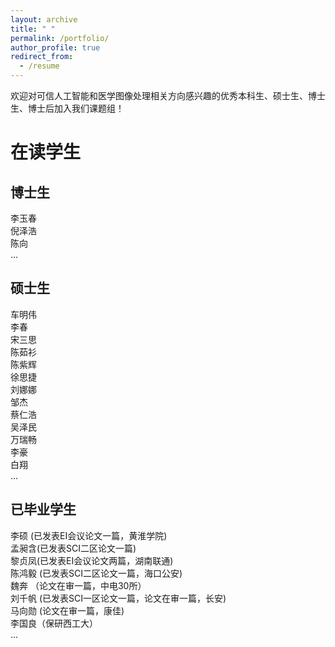 ```yaml
---
layout: archive
title: " "
permalink: /portfolio/
author_profile: true
redirect_from:
  - /resume
---
```

欢迎对可信人工智能和医学图像处理相关方向感兴趣的优秀本科生、硕士生、博士生、博士后加入我们课题组！

# 在读学生
 ## 博士生
  李玉春\
倪泽浩\
陈向\
...

## 硕士生
车明伟\
李春\
宋三思\
陈茹衫\
陈紫辉\
徐思捷\
刘娜娜\
邹杰\
蔡仁浩\
吴泽民\
万瑞畅\
李豪\
白翔\
...

## 已毕业学生
李硕 (已发表EI会议论文一篇，黄淮学院)\
孟昶含(已发表SCI二区论文一篇)\
黎贞凤(已发表EI会议论文两篇，湖南联通)\
陈鸿毅 (已发表SCI二区论文一篇，海口公安)\
魏奔 （论文在审一篇，中电30所）\
刘千帆 (已发表SCI一区论文一篇，论文在审一篇，长安)\
马向勋 (论文在审一篇，康佳)\
李国良（保研西工大）\
...

